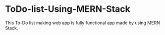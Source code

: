 # ToDo-list-Using-MERN-Stack
This To-Do list making web app is fully functional app made by using  MERN  Stack.
